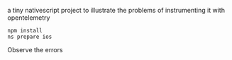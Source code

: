 a tiny nativescript project to illustrate the problems of instrumenting it with opentelemetry

```
npm install
ns prepare ios
```

Observe the errors
